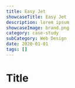 ```yaml
---
title: Easy Jet
showcaseTitle: Easy Jet
description: lorem ipsum
showcaseImage: brand.png
category: case-study
subCategory: Web Design
date: 2020-01-01
tags: []
---
```


# Title

